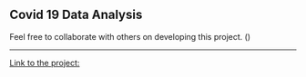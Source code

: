 ## Covid 19 Data Analysis

Feel free to collaborate with others on developing this project.  ()

--- 

<a href = "https://rb.gy/ckubvt">Link to the project: </a>
